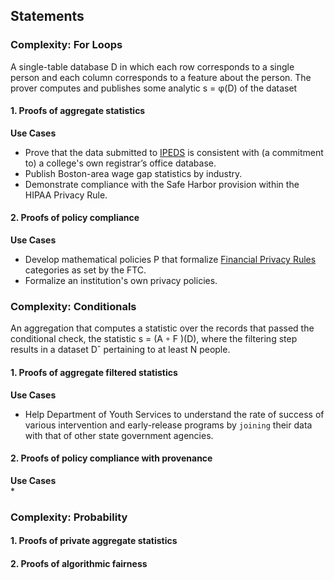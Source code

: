 ## Statements

### Complexity: For Loops
A single-table database D in which each row corresponds to a single person and each column corresponds to a feature about the person. The prover computes and publishes some analytic s = φ(D) of the dataset

#### 1. Proofs of aggregate statistics    
**Use Cases**    
* Prove that the data submitted to [IPEDS](https://nces.ed.gov/ipeds/) is consistent with (a commitment to) a college's own registrar’s office database.    
* Publish Boston-area wage gap statistics by industry.    
* Demonstrate compliance with the Safe Harbor provision within the HIPAA Privacy Rule.

#### 2. Proofs of policy compliance
**Use Cases**  
* Develop mathematical policies P that formalize [Financial Privacy Rules](https://www.ftc.gov/tips-advice/business-center/guidance/how-comply-privacy-consumer-financial-information-rule-gramm) categories as set by the FTC.    
* Formalize an institution's own privacy policies.

### Complexity:  Conditionals
An aggregation that computes a statistic over the records that passed the conditional check, the statistic s = (A ◦ F )(D), where the filtering step results in a dataset Dˆ pertaining to at least N people.

#### 1. Proofs of aggregate filtered statistics
**Use Cases**  
* Help Department of Youth Services to understand the rate of success of various intervention and early-release programs by `joining` their data with that of other state government agencies.

#### 2. Proofs of policy compliance with provenance
**Use Cases**  
*


### Complexity: Probability
#### 1. Proofs of private aggregate statistics
#### 2. Proofs of algorithmic fairness
